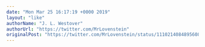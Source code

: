 ```yaml
---
date: "Mon Mar 25 16:17:19 +0000 2019"
layout: "like"
authorName: "J. L. Westover"
authorUrl: "https://twitter.com/MrLovenstein"
originalPost: "https://twitter.com/MrLovenstein/status/1110214084895608832"
---
```

